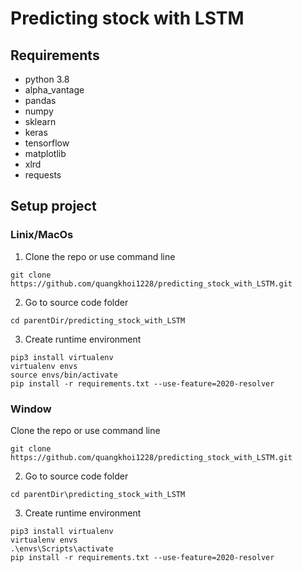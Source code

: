 # Predicting stock with LSTM

## Requirements

- python 3.8
- alpha_vantage
- pandas
- numpy
- sklearn
- keras
- tensorflow
- matplotlib
- xlrd
- requests


## Setup project
### Linix/MacOs

1. Clone the repo or use command line
```
git clone https://github.com/quangkhoi1228/predicting_stock_with_LSTM.git
```
2. Go to source code folder
```
cd parentDir/predicting_stock_with_LSTM
```
3. Create runtime environment
```
pip3 install virtualenv
virtualenv envs
source envs/bin/activate
pip install -r requirements.txt --use-feature=2020-resolver
```
### Window
Clone the repo or use command line
```
git clone https://github.com/quangkhoi1228/predicting_stock_with_LSTM.git
```
2. Go to source code folder
```
cd parentDir\predicting_stock_with_LSTM
```
3. Create runtime environment
```
pip3 install virtualenv
virtualenv envs
.\envs\Scripts\activate
pip install -r requirements.txt --use-feature=2020-resolver
```
